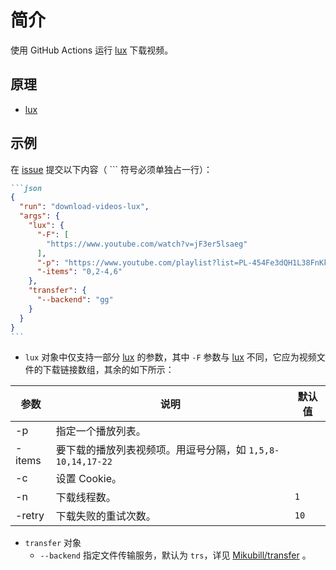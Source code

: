# 简介

使用 GitHub Actions 运行 [lux](https://github.com/iawia002/lux) 下载视频。

## 原理

- [lux](https://github.com/iawia002/lux)

## 示例
在 [issue](https://github.com/pansong291/github-action-tasks/issues) 提交以下内容（ ``` 符号必须单独占一行）：
````markdown
```json
{
  "run": "download-videos-lux",
  "args": {
    "lux": {
      "-F": [
        "https://www.youtube.com/watch?v=jF3er5lsaeg"
      ],
      "-p": "https://www.youtube.com/playlist?list=PL-454Fe3dQH1L38FnKkz_O1CqYx6sKaXk",
      "-items": "0,2-4,6"
    },
    "transfer": {
      "--backend": "gg"
    }
  }
}
```
````

- `lux` 对象中仅支持一部分 [lux](https://github.com/iawia002/lux) 的参数，其中 `-F` 参数与 [lux](https://github.com/iawia002/lux) 不同，它应为视频文件的下载链接数组，其余的如下所示：

| 参数 | 说明 | 默认值 |
| ---- | ---- | ---- |
| -p | 指定一个播放列表。 | |
| -items | 要下载的播放列表视频项。用逗号分隔，如 `1,5,8-10,14,17-22` | |
| -c | 设置 Cookie。 | |
| -n | 下载线程数。 | `1` |
| -retry | 下载失败的重试次数。 | `10` |
- `transfer` 对象
  - `--backend` 指定文件传输服务，默认为 `trs`，详见 [Mikubill/transfer](https://github.com/Mikubill/transfer) 。
